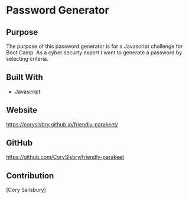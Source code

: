 # Password Generator

## Purpose
The purpose of this password generator is for a Javascript challenge for Boot Camp.
As a cyber securty expert I want to generate a password by selecting criteria.

## Built With
* Javascript

## Website
https://coryslsbry.github.io/friendly-parakeet/

## GitHub
https://github.com/CorySlsbry/friendly-parakeet

## Contribution
[Cory Salisbury]

